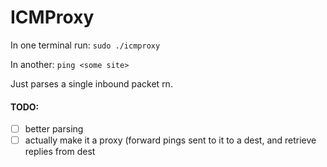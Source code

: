 # ICMProxy

In one terminal run:
`sudo ./icmproxy`

In another:
`ping <some site>`

Just parses a single inbound packet rn.

#### TODO:
- [ ] better parsing
- [ ] actually make it a proxy (forward pings sent to it to a dest, and retrieve replies from dest
